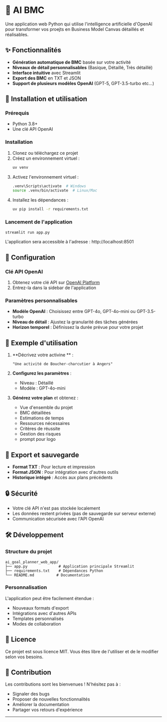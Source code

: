# 🎯 AI BMC

Une application web Python qui utilise l'intelligence artificielle d'OpenAI pour transformer vos proejts en Business Model Canvas détaillés et réalisables.

## ✨ Fonctionnalités

- **Génération automatique de BMC** basée sur votre activité
- **Niveaux de détail personnalisables** (Basique, Détaillé, Très détaillé)
- **Interface intuitive** avec Streamlit
- **Export des BMC** en TXT et JSON
- **Support de plusieurs modèles OpenAI** (GPT-5, GPT-3.5-turbo etc...)

## 🚀 Installation et utilisation

### Prérequis
- Python 3.8+
- Une clé API OpenAI

### Installation

1. Clonez ou téléchargez ce projet
2. Créez un environnement virtuel :
   ```bash
   uv venv
   ```
3. Activez l'environnement virtuel :
   ```bash
   .venv\Scripts\activate  # Windows
   source .venv/bin/activate  # Linux/Mac
   ```
4. Installez les dépendances :
   ```bash
   uv pip install -r requirements.txt
   ```

### Lancement de l'application

```bash
streamlit run app.py
```

L'application sera accessible à l'adresse : http://localhost:8501

## 🔧 Configuration

### Clé API OpenAI
1. Obtenez votre clé API sur [OpenAI Platform](https://platform.openai.com/)
2. Entrez-la dans la sidebar de l'application

### Paramètres personnalisables
- **Modèle OpenAI** : Choisissez entre GPT-4o, GPT-4o-mini ou GPT-3.5-turbo
- **Niveau de détail** : Ajustez la granularité des tâches générées
- **Horizon temporel** : Définissez la durée prévue pour votre projet

## 📝 Exemple d'utilisation

1. **Décrivez votre activine ** :
   ```
   "Une activité de Boucher-charcutier à Angers"
   ```

2. **Configurez les paramètres** :
   - Niveau : Détaillé
   - Modèle : GPT-4o-mini

3. **Générez votre plan** et obtenez :
   - Vue d'ensemble du projet
   - BMC détaillées 
   - Estimations de temps
   - Ressources nécessaires
   - Critères de réussite
   - Gestion des risques
   - prompt pour logo


## 💾 Export et sauvegarde

- **Format TXT** : Pour lecture et impression
- **Format JSON** : Pour intégration avec d'autres outils
- **Historique intégré** : Accès aux plans précédents

## 🔒 Sécurité

- Votre clé API n'est pas stockée localement
- Les données restent privées (pas de sauvegarde sur serveur externe)
- Communication sécurisée avec l'API OpenAI

## 🛠️ Développement

### Structure du projet
```
ai_goal_planner_web_app/
├── app.py              # Application principale Streamlit
├── requirements.txt    # Dépendances Python
└── README.md          # Documentation
```

### Personnalisation
L'application peut être facilement étendue :
- Nouveaux formats d'export
- Intégrations avec d'autres APIs
- Templates personnalisés
- Modes de collaboration

## 📄 Licence

Ce projet est sous licence MIT. Vous êtes libre de l'utiliser et de le modifier selon vos besoins.

## 🤝 Contribution

Les contributions sont les bienvenues ! N'hésitez pas à :
- Signaler des bugs
- Proposer de nouvelles fonctionnalités
- Améliorer la documentation
- Partager vos retours d'expérience

---


